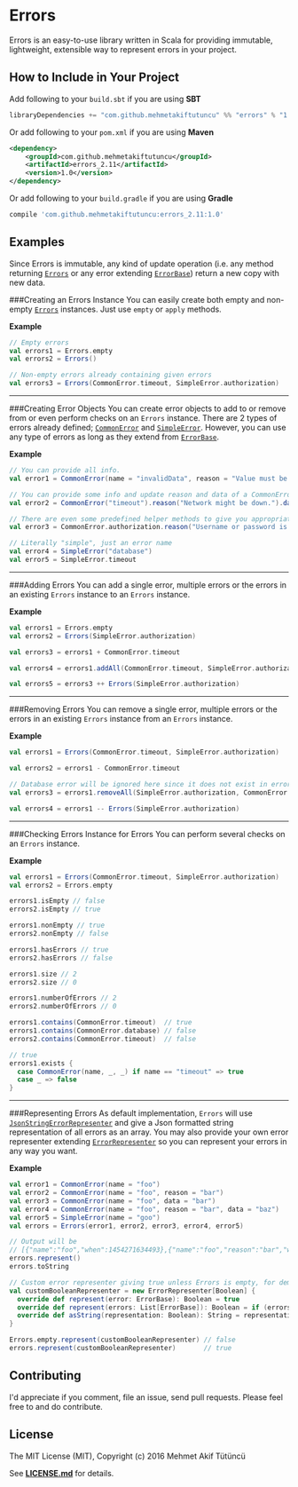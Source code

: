 Errors
=================================

Errors is an easy-to-use library written in Scala for providing immutable, lightweight, extensible way to represent errors in your project.

How to Include in Your Project
--------------
Add following to your ```build.sbt``` if you are using **SBT**
```sbt
libraryDependencies += "com.github.mehmetakiftutuncu" %% "errors" % "1.0"
```

Or add following to your ```pom.xml``` if you are using **Maven**
```xml
<dependency>
	<groupId>com.github.mehmetakiftutuncu</groupId>
	<artifactId>errors_2.11</artifactId>
	<version>1.0</version>
</dependency>
```

Or add following to your ```build.gradle``` if you are using **Gradle**
```gradle
compile 'com.github.mehmetakiftutuncu:errors_2.11:1.0'
```

Examples
--------------
Since Errors is immutable, any kind of update operation (i.e. any method returning [```Errors```](src/main/scala/com/github/mehmetakiftutuncu/errors/Errors.scala) or any error extending [```ErrorBase```](src/main/scala/com/github/mehmetakiftutuncu/errors/base/ErrorBase.scala)) return a new copy with new data.

###Creating an Errors Instance
You can easily create both empty and non-empty [```Errors```](src/main/scala/com/github/mehmetakiftutuncu/errors/Errors.scala) instances. Just use ```empty``` or ```apply``` methods.

**Example**
```scala
// Empty errors
val errors1 = Errors.empty
val errors2 = Errors()

// Non-empty errors already containing given errors
val errors3 = Errors(CommonError.timeout, SimpleError.authorization)
```

****

###Creating Error Objects
You can create error objects to add to or remove from or even perform checks on an ```Errors``` instance. There are 2 types of errors already defined; [```CommonError```](src/main/scala/com/github/mehmetakiftutuncu/errors/CommonError.scala) and [```SimpleError```](src/main/scala/com/github/mehmetakiftutuncu/errors/SimpleError.scala). However, you can use any type of errors as long as they extend from [```ErrorBase```](src/main/scala/com/github/mehmetakiftutuncu/errors/base/ErrorBase.scala).

**Example**
```scala
// You can provide all info.
val error1 = CommonError(name = "invalidData", reason = "Value must be a positive integer.", data = "-5")

// You can provide some info and update reason and data of a CommonError later.
val error2 = CommonError("timeout").reason("Network might be down.").data("30 seconds")

// There are even some predefined helper methods to give you appropriate instances easily. 
val error3 = CommonError.authorization.reason("Username or password is invalid!")

// Literally "simple", just an error name
val error4 = SimpleError("database")
val error5 = SimpleError.timeout
```

****

###Adding Errors
You can add a single error, multiple errors or the errors in an existing ```Errors``` instance to an ```Errors``` instance.

**Example**
```scala
val errors1 = Errors.empty
val errors2 = Errors(SimpleError.authorization)

val errors3 = errors1 + CommonError.timeout

val errors4 = errors1.addAll(CommonError.timeout, SimpleError.authorization)

val errors5 = errors3 ++ Errors(SimpleError.authorization)
```

****

###Removing Errors
You can remove a single error, multiple errors or the errors in an existing ```Errors``` instance from an ```Errors``` instance.

**Example**
```scala
val errors1 = Errors(CommonError.timeout, SimpleError.authorization)

val errors2 = errors1 - CommonError.timeout

// Database error will be ignored here since it does not exist in errors1 anyway.
val errors3 = errors1.removeAll(SimpleError.authorization, CommonError.database)

val errors4 = errors1 -- Errors(SimpleError.authorization)
```

****

###Checking Errors Instance for Errors
You can perform several checks on an ```Errors``` instance.

**Example**
```scala
val errors1 = Errors(CommonError.timeout, SimpleError.authorization)
val errors2 = Errors.empty

errors1.isEmpty // false
errors2.isEmpty // true

errors1.nonEmpty // true
errors2.nonEmpty // false

errors1.hasErrors // true
errors2.hasErrors // false

errors1.size // 2
errors2.size // 0

errors1.numberOfErrors // 2
errors2.numberOfErrors // 0

errors1.contains(CommonError.timeout)  // true
errors1.contains(CommonError.database) // false
errors2.contains(CommonError.timeout)  // false

// true
errors1.exists {
  case CommonError(name, _, _) if name == "timeout" => true
  case _ => false
}
```

****

###Representing Errors
As default implementation, ```Errors``` will use [```JsonStringErrorRepresenter```](src/main/scala/com/github/mehmetakiftutuncu/errors/representation/JsonStringErrorRepresenter.scala) and give a Json formatted string representation of all errors as an array. You may also provide your own error representer extending [```ErrorRepresenter```](src/main/scala/com/github/mehmetakiftutuncu/errors/representation/ErrorRepresenter.scala) so you can represent your errors in any way you want.

**Example**
```scala
val error1 = CommonError(name = "foo")
val error2 = CommonError(name = "foo", reason = "bar")
val error3 = CommonError(name = "foo", data = "bar")
val error4 = CommonError(name = "foo", reason = "bar", data = "baz")
val error5 = SimpleError(name = "goo")
val errors = Errors(error1, error2, error3, error4, error5)

// Output will be
// [{"name":"foo","when":1454271634493},{"name":"foo","reason":"bar","when":1454271634557},{"name":"foo","data":"bar","when":1454271634621},{"name":"foo","reason":"bar","data":"baz","when":1454271634680},{"name":"goo","when":1454271634737}]
errors.represent()
errors.toString

// Custom error representer giving true unless Errors is empty, for demonstration purposes
val customBooleanRepresenter = new ErrorRepresenter[Boolean] {
  override def represent(error: ErrorBase): Boolean = true
  override def represent(errors: List[ErrorBase]): Boolean = if (errors.isEmpty) false else true
  override def asString(representation: Boolean): String = representation.toString
}

Errors.empty.represent(customBooleanRepresenter) // false
errors.represent(customBooleanRepresenter)       // true
```

Contributing
--------------
I'd appreciate if you comment, file an issue, send pull requests. Please feel free to and do contribute.

License
--------------
The MIT License (MIT), Copyright (c) 2016 Mehmet Akif Tütüncü

See [**LICENSE.md**](LICENSE.md) for details.
